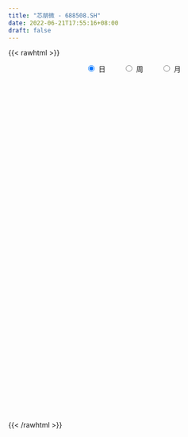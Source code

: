 ```yaml
---
title: "芯朋微 - 688508.SH"
date: 2022-06-21T17:55:16+08:00
draft: false
---
```

{{< rawhtml >}}
    <div style="text-align: center">
        <label style="padding: 1rem;"><input style="margin-right: .5rem" type="radio" name="period" value="D" checked onclick="period_change(this)">日</label>
        <label style="padding: 1rem;"><input style="margin-right: .5rem" type="radio" name="period" value="W" onclick="period_change(this)">周</label>
        <label style="padding: 1rem;"><input style="margin-right: .5rem" type="radio" name="period" value="M" onclick="period_change(this)">月</label>
    </div>
    <div id="chart" style="height: 700px;"></div> 
    <script type="text/javascript">
        const D_v = [186100.79,102949.4,81074.92,69982.98,54983.0,52795.15,92315.41,68470.6,65409.33,53904.75,75769.88,41041.67,43352.9,32706.17,27699.34,29099.75,27112.92,15325.55,18148.2,27033.2,24091.47,14218.19,20304.85,18060.07,15190.65,16728.83,38568.38,33397.52,35662.21,15670.04,19394.3,15813.29,25061.85,20352.26,12037.55,17908.07,14773.77,14629.97,17323.16,19966.34,13234.27,27982.86,17430.65,15413.61,11869.8,12220.32,8555.74,8682.38,8051.61,7735.52,7538.69,20609.27,21697.57,10883.04,12253.56,27852.3,26425.89,16608.39,9631.89,10749.18,12025.15,16203.21,16451.13,8181.98,7907.02,14323.2,19159.34,19234.11,30076.57,14091.75,17096.67,12799.38,49965.83,43961.77,24040.01,25343.09,30582.34,24698.64,22010.01,18121.02,13207.5,11463.56,15793.78,19560.87,18896.29,21686.62,31238.62,26170.4,13252.7,15895.51,23892.97,17423.59,11262.32,7964.15,13859.92,14037.78,24655.84,22249.71,25838.01,20954.78,11376.83,14978.43,16050.06,11214.3,14551.03,16295.15,13914.32,12041.62,9628.03,12556.37,11700.4,21699.93,27773.69,17103.44,33203.82,13234.11,15026.97,12968.63,20668.15,33219.21,23920.66,22014.42,18845.19,9975.55,12352.3,16968.52,15433.88,12688.79,18293.51,26719.23,17592.53,18848.27,16026.52,16735.55,20709.74,15479.28,9077.56,16691.61,11129.34,16315.53,18988.18,19364.44,11828.82,13873.93,19572.54,12293.37,11611.8,23464.23,22491.82,25187.72,13027.65,21029.81,16593.21,10881.28,12281.81,10897.98,15830.7,10249.11,7506.69,8340.5,5709.31,5112.06,6037.89,11305.83,5359.52,4425.89,4997.21,4632.59,4006.12,8988.72,17624.39,10365.12,12006.04,12200.83,8199.73,10198.56,7209.8,5118.88,6403.87,5396.71,7967.76,7386.13,3545.65,27606.39,19524.73,13845.96,10001.59,16741.85,10873.84,11230.71,12394.16,10105.86,8276.11,6344.87,7733.57,8270.22,5846.94,7067.6,6751.19,11770.97,7262.31,6058.62,8764.15,7539.14,7943.59,27120.74,13752.13,19734.36,33828.18,28086.97,13769.27,13108.65,17084.16,26079.96,17443.05,16762.34,17532.05,33070.57,35257.34,49008.56,34325.12,29425.39,28964.73,25354.46,19813.33,19985.72,27854.36,20105.26,39765.13,51704.91,32612.1,32997.41,29152.84,17170.61,29026.46,18962.32,24085.68,23975.31,30806.7,21770.53,35769.06,30164.77,25298.78,31326.66,85030.85,45128.43,86931.34,82983.5,42302.46,49781.16,41253.23,37812.3,35846.21,34210.51,41749.25,41358.46,60137.45,39478.71,20107.92,22517.41,27223.02,16942.2,31138.99,21265.73,24294.26,41991.06,38214.99,27259.54,15288.29,15279.27,14247.56,24579.85,15082.88,15708.48,19433.18,14769.86,16470.1,16942.11,13067.5,19947.83,28384.5,17586.18,14523.17,8765.94,11986.61,16098.48,16807.25,14349.88,6740.34,9421.14,7562.92,10195.01,11927.58,10199.92,7808.62,12405.03,8581.51,6303.34,13633.65,8334.07,7426.12,6148.29,5127.36,8113.37,9530.13,13201.69,17348.35,34127.99,36643.76,26385.09,19181.57,15673.22,11654.82,11792.03,12859.89,12202.21,13076.45,17811.05,11824.71,11452.27,10412.5,16324.66,8678.69,16941.52,16995.51,15916.94,15143.21,14503.05,13742.36,13521.9,19959.41,14384.5,11213.75,8235.96,12733.42,11557.28,9687.35,7655.62,10548.58,10961.23,13123.16,11653.57,6249.77,14768.63,8514.15,13029.26,12463.67,8216.77,8456.66,10493.11,8757.95,10895.04,7011.63,12617.54,13771.11,18855.34,9820.85,16059.45,14072.17,35611.49,39331.51,12932.02,22825.49,17742.81,10689.49,7646.04,8660.8,10226.76,10733.12,9511.6,8303.26,6799.05,8840.49,10762.4,12657.66,9107.0,13789.14,10583.61,11140.77,12940.2,12000.79,27979.86,26093.1,20512.79,30155.55,38498.7,20042.34,16856.94,21927.55,15943.44,11989.06,18501.26,21319.93,14054.07,18367.06,17900.58,29572.69,16958.19,14915.76,20547.45,18838.4,26593.22,31489.2,28267.51,28485.55,15471.45,9929.17,10611.51,10477.27,28849.06,28187.13,23700.04,13178.55,17604.9,14623.1,23301.57,14406.51,12881.9,10992.92,17743.55,20454.32,19993.25,11647.12,11170.27,12634.88,13281.03,17152.67,16801.56,18172.44,43385.92,40655.64,23174.89,13946.96,14345.21,18693.88,24640.61,17176.24,10936.8,20320.16,20801.47,14692.06,43215.24,17847.95,15264.08,16389.84,18180.23,17147.08,11508.99,17275.36,27366.6,19547.87,26197.86,25449.46,26582.98,17312.72,20576.65,16380.75,21005.39,18137.15,17817.51,21728.21,19234.49,21063.82,19388.15]
const D_histogram = [0.0,0.701994302,0.0601722389,-0.1683113974,-0.6748314953,-0.6944575379,0.9664217682,2.1018362882,2.6342669074,1.9615904182,2.130453562,1.7288075166,0.8322532648,-0.1392212426,-0.7566899049,-0.8584432929,-0.96215572,-1.0345774215,-1.0563433371,-1.3644515878,-2.1748349399,-2.5991031942,-3.1667357222,-3.5638905099,-3.8105727522,-4.056835133,-3.1619548771,-2.7849232045,-1.8824332201,-1.241809448,-0.9868853812,-0.511935758,-0.0440627788,-0.2470572476,-0.3826160885,-0.3128523831,-0.3553804444,-0.100852574,0.2016686701,0.5383745764,0.8131731817,1.3794406214,1.7164894576,1.5487776588,1.2275830544,1.1988377294,0.9322482029,0.5999086033,0.275597795,0.1239399059,-0.061806315,0.4212558472,1.0451513308,1.2767833751,1.1543259236,0.6605581226,0.2175384816,0.101556236,0.0177137491,-0.1922390577,-0.4544749058,-0.854037106,-0.7692250135,-0.5609223743,-0.3895203345,-0.0834183321,0.1572376578,0.6438424137,1.3074047967,1.6254720408,1.8138249104,1.7345597882,3.0117245014,3.7321067457,3.4535235718,2.7929424478,2.2396456249,1.7360111704,1.2916923457,0.6221870568,0.1860040629,-0.2053018122,-0.3075443376,-0.4822847694,-0.4216191832,-0.7746676353,-1.3042097136,-1.3718305833,-1.2389832069,-1.1211962038,-1.3853340041,-1.6242383401,-1.6690042357,-1.5750882146,-1.406431346,-1.259105403,-1.0668230971,-0.5751280736,-0.5928697684,-0.9263588564,-0.9665463495,-1.1523548175,-0.8912113049,-0.8855282932,-0.6974562645,-0.9106861633,-0.9697122017,-1.1156821199,-1.083866458,-0.898334236,-0.5156438437,-0.3148058467,-0.0558798194,-0.0216038446,-0.4872606515,-0.7793428665,-0.980005716,-1.0372256555,-1.2435963995,-0.8335485628,-0.4473011638,0.068811741,0.4393602139,0.6305988434,0.7522322436,0.6498400291,0.4957968445,0.4567238698,0.4990155955,0.7363695829,0.9727357883,1.1951514557,1.26297542,0.9332708487,1.0958046524,0.889589672,0.8177734136,0.6163928225,0.4552747256,0.5118720188,0.7410006452,0.8137649586,0.774557693,0.8141539036,0.5252397763,0.2058286511,0.1822441991,0.3340501363,0.6183387411,0.6853641138,0.7240947023,0.8154384787,0.50425754,0.0886859631,-0.1288638822,-0.3554656101,-0.8724421809,-1.2615331187,-1.4042441733,-1.4552376977,-1.3840422546,-1.1825937901,-1.0037348184,-1.0688465181,-1.016181623,-0.8263236736,-0.6159809815,-0.4502846638,-0.2761974255,0.0261170359,0.5409514669,0.8148761504,1.0709197526,1.0312204032,0.9730881262,0.7989328272,0.5868067203,0.5208461326,0.4689978302,0.4665726425,0.6020404764,0.5461528237,0.4900748677,0.8186063354,1.1553264333,1.4188202851,1.607245427,1.5302234602,1.2203657712,0.8303634382,0.2759392549,-0.2312147106,-0.6407844804,-0.8143735255,-0.7888933492,-0.7568789617,-0.6620099733,-0.589921524,-0.5709219888,-0.3966301886,-0.3329861565,-0.3208497321,-0.2292212966,-0.0754570883,-0.0086986512,0.4742117344,0.5929526279,0.9410938552,1.309877247,1.5148422913,1.4593421871,1.4380056029,1.4633646399,1.3116631033,1.03671556,0.926313717,0.5015255409,0.7470333439,0.7305643525,1.2727839172,1.6188451207,1.7065318465,1.3161871011,1.0323337233,0.4863297359,0.1653749663,0.0938221789,-0.2212008377,0.7283514557,0.4994425663,0.394086125,0.3771764876,-0.0437568163,-0.3390178365,-0.3809913369,-0.4353626725,-0.2288189113,-0.6744233803,-1.3756117516,-1.6112562569,-1.2385004364,-0.6306786188,-0.0788934371,0.7881003129,1.1544750311,1.395832479,2.9112484953,3.4288304135,3.2126514393,3.287880373,3.2873464094,2.5936845552,1.4322172724,1.1392059151,1.6904690532,2.2837742767,1.8485935267,1.7229442205,1.2527892433,0.7965413106,0.0456417501,-0.5635008861,-1.760228854,-2.361221196,-2.4504611911,-1.6853766814,-0.3687533187,0.4595728373,0.5729752184,0.142958185,-0.3431566385,-1.1827827889,-1.6701386958,-2.4874464169,-3.2747854198,-3.9492925596,-4.0913513365,-4.0979753489,-4.2742292464,-4.3278624021,-3.6429379989,-3.1544967741,-2.86059122,-2.5411507278,-2.6933771819,-2.5329741762,-1.8454901303,-1.1951556155,-0.9089889853,-0.7689169687,-0.4235087883,-0.4049688344,0.1176618036,0.1934018926,0.1046056285,-0.4045434302,-0.4079877521,-0.2969340461,0.268113179,0.3835741212,0.3634785881,0.290552714,0.2112870078,0.2261714336,0.421301496,0.2402224578,-0.2545042322,-0.4208887823,0.1374715608,1.0439232683,1.6266207029,2.0468085379,2.2771815157,2.3030306285,2.1998276089,2.2503442599,2.2713695882,2.6192665611,2.443924344,2.0686919146,1.6763012986,1.3109652274,0.8760035475,0.9172608369,0.9655700648,0.9650647076,0.614616439,0.2889918583,-0.1322979356,-0.4871397989,-0.9739892211,-1.2209994472,-1.3064187592,-1.3169239645,-1.5570817669,-1.8950486929,-1.8300280885,-1.863295518,-1.7658296438,-1.6181397853,-1.3887795708,-1.4948886611,-1.5087325914,-1.7720122779,-2.0576449851,-2.2202005038,-1.971029061,-1.7914530592,-1.707415613,-1.4521155991,-1.1250721746,-1.0273791517,-0.8605144383,-0.5396557855,-0.2035988646,-0.2446728534,-0.0254656468,-0.1925352982,-0.3047012427,-0.7536807773,-1.0968677814,-1.3877172018,-1.2967772449,-0.8853877449,-0.6002955586,-0.383690178,-0.3194086838,-0.324524647,-0.1257935651,-0.175101421,-0.0973700194,-0.2004127634,-0.2558258645,-0.1866384437,-0.2065667579,-0.0147159476,-0.0090271736,-0.0928572022,-0.1279960008,0.2907142641,0.6043246819,1.249058012,1.3850298066,1.6155843856,2.0313285394,2.6381922125,2.9000799563,2.8992397717,2.8248039272,2.7719029293,2.4053994308,1.8062885098,1.5194424811,1.0008263362,0.6081829847,0.3755969146,0.268069842,0.1603519479,-0.25044359,-0.3683333983,-0.0033311846,0.1595595449,0.1351757343,0.4436583701,0.6972567069,0.6935258113,0.4352233963,0.1109575952,-0.1906820528,-0.904149425,-1.3525426665,-1.7058453709,-1.9165117099,-2.1672308399,-2.3739174837,-2.3989137708,-2.4883233309,-2.3990637329,-2.3821001771,-2.1231980988,-1.7788224159,-1.098119843,-0.6584386824,-0.4462563624,-0.3459284429,-0.3769773298,-0.7559180003,-0.8412032567,-0.5713933495,-0.7287585181,-0.6334171078,-0.2741101728,-0.156853221,-0.1702943934,0.0640990944,0.4886222285,0.8296194329,1.0155347323,1.2198224296,1.3544895456,1.4602620903,1.9053644638,2.1289579684,2.2124567779,1.8502827201,1.4513671969,1.0502175697,0.7109752821,0.4783908082,0.6109389857,0.777656809,1.1403506684,1.4932236743,1.4459826345,1.3085973182,0.9172669056,0.6672662503,0.4140483463,0.1379591489,0.0282573857,0.1019206995,0.0719924902,0.135531375,0.0300139067]
const D_fast = [0.0,0.8774928775,0.2507138741,-0.0198476115,-0.6950755833,-0.8883160103,1.0141687378,2.6750423298,3.8660396759,3.6837607912,4.3852373255,4.4157931592,3.7273022237,2.7210224056,1.9143812671,1.5980170559,1.2537656988,0.9226996419,0.636847892,-0.0123732556,-1.3664653426,-2.4405093955,-3.7998258541,-5.0879532692,-6.2872786996,-7.5477498636,-7.443358327,-7.7625574556,-7.3306757762,-7.0005043661,-6.9923016446,-6.6453359609,-6.1884786764,-6.4532374571,-6.6844503201,-6.6928997104,-6.8242728828,-6.594958156,-6.2420197443,-5.7707201939,-5.2926282932,-4.3815006982,-3.6153294975,-3.3958468816,-3.4101457224,-3.1391816151,-3.1727090909,-3.3550715396,-3.6104828992,-3.7311558118,-3.9323536115,-3.3439774875,-2.4587941711,-1.9079662831,-1.7418422537,-2.070470524,-2.4591055447,-2.5496987313,-2.6291127808,-2.8871253521,-3.2629799267,-3.8760514033,-3.9835455642,-3.9154735186,-3.8414515624,-3.556204143,-3.2762387387,-2.6286733794,-1.6382597972,-0.9138245428,-0.2720154456,0.0823593792,2.1124552177,3.7658641485,4.3506618675,4.3883163555,4.3949309388,4.3252992769,4.2039035386,3.6899450139,3.3002630357,2.8576317076,2.6785030978,2.3831914736,2.338452264,1.7917369031,0.9361423964,0.5255638809,0.3486654556,0.1861534078,-0.4243178936,-1.0692818147,-1.5312987692,-1.8311548017,-2.0141057697,-2.1815561773,-2.2559796457,-1.9080666407,-2.0740257776,-2.6391045797,-2.9209286602,-3.3948258325,-3.3564851461,-3.5721842078,-3.5584762452,-3.9993776848,-4.3008317736,-4.7257222218,-4.9648731744,-5.0039245113,-4.75014508,-4.6280085447,-4.3830524722,-4.3541774586,-4.9416494284,-5.42856736,-5.8742316384,-6.1907579918,-6.7080278357,-6.5063671398,-6.2319450317,-5.6986291916,-5.2182406652,-4.8693523249,-4.5596608638,-4.499593071,-4.5296870445,-4.4545790517,-4.2875334271,-3.866087044,-3.3865368915,-2.8653333602,-2.4817655409,-2.5781524,-2.1416674332,-2.1254849956,-1.9928579006,-2.040140286,-2.0874397016,-1.9028744037,-1.4884956159,-1.2122900629,-1.0578579053,-0.8147232187,-0.972327402,-1.2402813644,-1.2183047667,-0.9829862953,-0.5441130053,-0.3057466042,-0.08599234,0.209211056,0.0240945024,-0.3693055838,-0.6190713997,-0.9345395301,-1.6696266461,-2.3741008636,-2.8678729615,-3.2826759104,-3.5574910309,-3.6516910139,-3.7237657468,-4.0560890761,-4.2574695867,-4.2741925556,-4.217845109,-4.1647199572,-4.0596820753,-3.750838355,-3.1007660572,-2.6231223361,-2.0993487958,-1.8812430443,-1.6961032898,-1.670525382,-1.7359498088,-1.6716988633,-1.6062977082,-1.4920797353,-1.2061017823,-1.125451229,-1.0590104682,-0.5258274166,0.0997242896,0.7179232128,1.3081597114,1.6136936096,1.6089273634,1.42651589,0.9410765203,0.3761188772,-0.1936470127,-0.5708294392,-0.7425726002,-0.8997779531,-0.9704114581,-1.0458033898,-1.1695343518,-1.0944000986,-1.1140026057,-1.1820786143,-1.147755503,-1.0128555667,-0.9482717925,-0.3468084732,-0.0798294228,0.5035852683,1.1998379719,1.783513589,2.0928490316,2.4310138481,2.822214045,2.9984282843,2.982659631,3.1038362173,2.8044294263,3.2366955653,3.402867662,4.263283206,5.0140556898,5.5283753771,5.4670774071,5.4413074601,5.0168859067,4.7372748787,4.6891776359,4.31885441,5.4504945673,5.3464463194,5.3396114093,5.4169958939,4.9851233859,4.6051079066,4.467886572,4.3046745682,4.4540136016,3.8398032875,2.7947119784,2.1562534088,2.2193841202,2.6695362831,3.2015981055,4.2656169338,4.9206104097,5.5109259773,7.7541541175,9.1289436391,9.7159275247,10.6131265517,11.4344291905,11.3891884751,10.5857755103,10.5775656318,11.5514460332,12.7156948259,12.7426624576,13.0477492065,12.8907915401,12.633678935,11.8941898121,11.1441719544,9.5073867729,8.3160891319,7.6142338391,7.9579741784,9.1824092114,10.1256285768,10.3822747625,9.9879972753,9.4160932922,8.2807714446,7.3758808637,5.9367115384,4.3306761805,2.6688459009,1.5039492898,0.4728314402,-0.7719797689,-1.9075785252,-2.1333886216,-2.4335715904,-2.8548138413,-3.1706610311,-3.9962317806,-4.469072319,-4.2429608056,-3.8914151947,-3.8324958108,-3.8846530363,-3.6451220531,-3.7278243078,-3.1757782189,-3.0516876568,-3.1143325137,-3.72461743,-3.8300586899,-3.7932384954,-3.1611629756,-2.949808503,-2.8790343892,-2.8793220847,-2.9057660389,-2.8343387548,-2.5338833184,-2.6549067421,-3.2132594901,-3.4848662359,-2.8921380026,-1.7247054779,-0.7353528677,0.1965371018,0.9962054585,1.5978122284,2.0445661111,2.6576688271,3.2465365524,4.2492501656,4.6848890345,4.8268295838,4.8535142924,4.815919528,4.5999587351,4.8705312336,5.1602329777,5.4009937974,5.2041996385,4.9508230224,4.4964587446,4.0198319316,3.2894852042,2.7372251163,2.3252011145,1.985464918,1.3560366739,0.5443075746,0.151821157,-0.3472701521,-0.6912616888,-0.9481067767,-1.0659414549,-1.5457727104,-1.9367997885,-2.6430825445,-3.4431264981,-4.1607321426,-4.4043179651,-4.6726052281,-5.0154216851,-5.123150571,-5.0773751902,-5.2365269552,-5.2847908513,-5.0988461449,-4.8136889402,-4.9159311423,-4.7030903475,-4.9182938234,-5.1066350785,-5.7440348075,-6.3614387569,-6.9992174778,-7.2324718321,-7.0424292683,-6.9074109716,-6.7867281355,-6.8022988123,-6.8885459372,-6.7212632466,-6.8143464578,-6.760957561,-6.9141034958,-7.0334730631,-7.0109452533,-7.0825152569,-6.8943434335,-6.8909114529,-6.997955782,-7.0650935809,-6.57370475,-6.1090131617,-5.1520153285,-4.6697860823,-4.035335407,-3.1117591182,-1.8453473921,-0.8584396592,-0.1344699008,0.4972952364,1.1373699708,1.3722163301,1.2246775365,1.317692128,1.0492825672,0.8086849619,0.6699981205,0.6294885083,0.5618586013,0.0884521658,-0.121520992,0.2426484255,0.4454290412,0.4548391642,0.8742363925,1.302148906,1.4717994632,1.3223028974,1.0257764951,0.6764663338,-0.2630383946,-1.0495673028,-1.8293313498,-2.5191256163,-3.3116524563,-4.111818471,-4.7365432008,-5.4480335936,-5.9585399288,-6.5371014174,-6.8089988637,-6.9093287848,-6.5031561727,-6.2280846826,-6.1274664533,-6.1136206445,-6.2389138639,-6.8068340345,-7.102420105,-6.9754585352,-7.3150133334,-7.3780261999,-7.0872468082,-7.0092031616,-7.0652179324,-6.8147996709,-6.2681209798,-5.7197189172,-5.2799199346,-4.7706766299,-4.2973871276,-3.8265490602,-2.9051055708,-2.1492725741,-1.5126595701,-1.4122629479,-1.4483366719,-1.5869319067,-1.7484303737,-1.8614171457,-1.5761342217,-1.2150021961,-0.5672206696,0.1589582548,0.4732128736,0.6629768869,0.5009632007,0.417779108,0.2680732906,0.0264738804,-0.0761635364,0.0229799522,0.0110498656,0.108471594,0.0104576025]
const D_slow = [0.0,0.1754985755,0.1905416352,0.1484637859,-0.020244088,-0.1938584724,0.0477469696,0.5732060417,1.2317727685,1.722170373,2.2547837635,2.6869856427,2.8950489589,2.8602436482,2.671071172,2.4564603488,2.2159214188,1.9572770634,1.6931912291,1.3520783322,0.8083695972,0.1585937987,-0.6330901319,-1.5240627594,-2.4767059474,-3.4909147307,-4.2814034499,-4.9776342511,-5.4482425561,-5.7586949181,-6.0054162634,-6.1334002029,-6.1444158976,-6.2061802095,-6.3018342316,-6.3800473274,-6.4688924385,-6.494105582,-6.4436884144,-6.3090947703,-6.1058014749,-5.7609413196,-5.3318189551,-4.9446245404,-4.6377287768,-4.3380193445,-4.1049572938,-3.9549801429,-3.8860806942,-3.8550957177,-3.8705472965,-3.7652333347,-3.503945502,-3.1847496582,-2.8961681773,-2.7310286467,-2.6766440263,-2.6512549673,-2.64682653,-2.6948862944,-2.8085050209,-3.0220142974,-3.2143205507,-3.3545511443,-3.4519312279,-3.4727858109,-3.4334763965,-3.2725157931,-2.9456645939,-2.5392965837,-2.0858403561,-1.652200409,-0.8992692837,0.0337574028,0.8971382957,1.5953739077,2.1552853139,2.5892881065,2.9122111929,3.0677579571,3.1142589728,3.0629335198,2.9860474354,2.865476243,2.7600714472,2.5664045384,2.24035211,1.8973944642,1.5876486625,1.3073496115,0.9610161105,0.5549565255,0.1377054665,-0.2560665871,-0.6076744236,-0.9224507744,-1.1891565486,-1.3329385671,-1.4811560092,-1.7127457233,-1.9543823106,-2.242471015,-2.4652738412,-2.6866559145,-2.8610199807,-3.0886915215,-3.3311195719,-3.6100401019,-3.8810067164,-4.1055902754,-4.2345012363,-4.313202698,-4.3271726528,-4.332573614,-4.4543887769,-4.6492244935,-4.8942259225,-5.1535323363,-5.4644314362,-5.6728185769,-5.7846438679,-5.7674409326,-5.6576008791,-5.4999511683,-5.3118931074,-5.1494331001,-5.025483889,-4.9113029215,-4.7865490226,-4.6024566269,-4.3592726798,-4.0604848159,-3.7447409609,-3.5114232487,-3.2374720856,-3.0150746676,-2.8106313142,-2.6565331086,-2.5427144272,-2.4147464225,-2.2294962612,-2.0260550215,-1.8324155983,-1.6288771224,-1.4975671783,-1.4461100155,-1.4005489657,-1.3170364317,-1.1624517464,-0.9911107179,-0.8100870424,-0.6062274227,-0.4801630377,-0.4579915469,-0.4902075175,-0.57907392,-0.7971844652,-1.1125677449,-1.4636287882,-1.8274382126,-2.1734487763,-2.4690972238,-2.7200309284,-2.9872425579,-3.2412879637,-3.4478688821,-3.6018641275,-3.7144352934,-3.7834846498,-3.7769553908,-3.6417175241,-3.4379984865,-3.1702685484,-2.9124634476,-2.669191416,-2.4694582092,-2.3227565291,-2.192544996,-2.0752955384,-1.9586523778,-1.8081422587,-1.6716040528,-1.5490853358,-1.344433752,-1.0556021437,-0.7008970724,-0.2990857156,0.0834701494,0.3885615922,0.5961524518,0.6651372655,0.6073335878,0.4471374677,0.2435440863,0.046320749,-0.1428989914,-0.3084014847,-0.4558818657,-0.5986123629,-0.6977699101,-0.7810164492,-0.8612288822,-0.9185342064,-0.9373984785,-0.9395731413,-0.8210202077,-0.6727820507,-0.4375085869,-0.1100392751,0.2686712977,0.6335068445,0.9930082452,1.3588494052,1.686765181,1.945944071,2.1775225002,2.3029038855,2.4896622214,2.6723033095,2.9904992888,3.395210569,3.8218435306,4.1508903059,4.4089737368,4.5305561707,4.5718999123,4.595355457,4.5400552476,4.7221431116,4.8470037531,4.9455252844,5.0398194063,5.0288802022,4.9441257431,4.8488779089,4.7400372407,4.6828325129,4.5142266678,4.1703237299,3.7675096657,3.4578845566,3.3002149019,3.2804915426,3.4775166209,3.7661353786,4.1150934984,4.8429056222,5.7001132256,6.5032760854,7.3252461787,8.147082781,8.7955039198,9.1535582379,9.4383597167,9.86097698,10.4319205492,10.8940689309,11.324804986,11.6380022968,11.8371376245,11.848548062,11.7076728405,11.267615627,10.677310328,10.0646950302,9.6433508598,9.5511625301,9.6660557395,9.8092995441,9.8450390903,9.7592499307,9.4635542335,9.0460195595,8.4241579553,7.6054616003,6.6181384604,5.5953006263,4.5708067891,3.5022494775,2.420283877,1.5095493772,0.7209251837,0.0057773787,-0.6295103032,-1.3028545987,-1.9360981428,-2.3974706753,-2.6962595792,-2.9235068255,-3.1157360677,-3.2216132648,-3.3228554734,-3.2934400225,-3.2450895493,-3.2189381422,-3.3200739998,-3.4220709378,-3.4963044493,-3.4292761546,-3.3333826243,-3.2425129772,-3.1698747987,-3.1170530468,-3.0605101884,-2.9551848144,-2.8951291999,-2.958755258,-3.0639774536,-3.0296095634,-2.7686287463,-2.3619735706,-1.8502714361,-1.2809760572,-0.7052184001,-0.1552614978,0.4073245672,0.9751669642,1.6299836045,2.2409646905,2.7581376691,3.1772129938,3.5049543006,3.7239551875,3.9532703967,4.1946629129,4.4359290898,4.5895831996,4.6618311641,4.6287566802,4.5069717305,4.2634744252,3.9582245634,3.6316198736,3.3023888825,2.9131184408,2.4393562676,1.9818492454,1.5160253659,1.074567955,0.6700330087,0.322838116,-0.0508840493,-0.4280671972,-0.8710702666,-1.3854815129,-1.9405316389,-2.4332889041,-2.8811521689,-3.3080060721,-3.6710349719,-3.9523030156,-4.2091478035,-4.4242764131,-4.5591903594,-4.6100900756,-4.6712582889,-4.6776247006,-4.7257585252,-4.8019338359,-4.9903540302,-5.2645709755,-5.611500276,-5.9356945872,-6.1570415234,-6.3071154131,-6.4030379576,-6.4828901285,-6.5640212902,-6.5954696815,-6.6392450368,-6.6635875416,-6.7136907325,-6.7776471986,-6.8243068095,-6.875948499,-6.8796274859,-6.8818842793,-6.9050985798,-6.93709758,-6.864419014,-6.7133378436,-6.4010733406,-6.0548158889,-5.6509197925,-5.1430876577,-4.4835396045,-3.7585196155,-3.0337096725,-2.3275086907,-1.6345329584,-1.0331831007,-0.5816109733,-0.201750353,0.048456231,0.2005019772,0.2944012059,0.3614186663,0.4015066533,0.3388957558,0.2468124063,0.2459796101,0.2858694963,0.3196634299,0.4305780224,0.6048921991,0.778273652,0.887079501,0.9148188999,0.8671483866,0.6411110304,0.3029753638,-0.123485979,-0.6026139064,-1.1444216164,-1.7379009873,-2.33762943,-2.9597102627,-3.559476196,-4.1550012402,-4.6858007649,-5.1305063689,-5.4050363297,-5.5696460003,-5.6812100909,-5.7676922016,-5.861936534,-6.0509160341,-6.2612168483,-6.4040651857,-6.5862548152,-6.7446090922,-6.8131366354,-6.8523499406,-6.894923539,-6.8788987654,-6.7567432082,-6.54933835,-6.2954546669,-5.9904990595,-5.6518766731,-5.2868111506,-4.8104700346,-4.2782305425,-3.725116348,-3.262545668,-2.8997038688,-2.6371494764,-2.4594056558,-2.3398079538,-2.1870732074,-1.9926590051,-1.707571338,-1.3342654195,-0.9727697608,-0.6456204313,-0.4163037049,-0.2494871423,-0.1459750557,-0.1114852685,-0.1044209221,-0.0789407472,-0.0609426247,-0.0270597809,-0.0195563043]
const D_data = [['2020-07-22', 102.0, 132.35, 101.0, 163.7],['2020-07-23', 129.0, 143.35, 129.0, 151.0],['2020-07-24', 137.0, 127.0, 121.01, 147.58],['2020-07-27', 127.0, 129.8, 115.69, 129.91],['2020-07-28', 128.0, 123.99, 120.1, 133.5],['2020-07-29', 120.88, 128.1, 117.8, 129.75],['2020-07-30', 128.0, 153.72, 121.88, 153.72],['2020-07-31', 150.5, 156.0, 146.0, 156.5],['2020-08-03', 156.88, 155.0, 148.58, 163.5],['2020-08-04', 154.33, 141.57, 139.57, 156.0],['2020-08-05', 149.6, 152.68, 142.0, 165.0],['2020-08-06', 147.0, 146.8, 144.0, 151.99],['2020-08-07', 145.0, 138.5, 137.77, 151.0],['2020-08-10', 135.5, 133.18, 127.05, 137.6],['2020-08-11', 133.55, 133.34, 130.9, 138.6],['2020-08-12', 133.9, 137.57, 133.0, 139.68],['2020-08-13', 135.7, 136.59, 134.5, 142.9],['2020-08-14', 138.75, 136.0, 130.01, 138.75],['2020-08-17', 136.0, 135.8, 131.5, 138.49],['2020-08-18', 133.1, 130.56, 129.01, 136.98],['2020-08-19', 129.7, 119.96, 119.96, 129.76],['2020-08-20', 117.87, 119.6, 116.66, 122.8],['2020-08-21', 120.8, 112.76, 111.12, 121.0],['2020-08-24', 111.0, 109.42, 106.08, 112.96],['2020-08-25', 109.86, 106.31, 105.0, 111.9],['2020-08-26', 106.94, 101.39, 101.0, 108.81],['2020-08-27', 100.5, 114.0, 99.8, 121.67],['2020-08-28', 111.5, 107.91, 102.62, 112.0],['2020-08-31', 109.0, 115.35, 108.0, 118.4],['2020-09-01', 113.66, 114.2, 112.7, 117.8],['2020-09-02', 115.41, 110.06, 107.28, 116.98],['2020-09-03', 107.12, 113.33, 107.09, 114.3],['2020-09-04', 111.11, 114.7, 110.11, 118.8],['2020-09-07', 113.0, 106.01, 105.01, 116.0],['2020-09-08', 105.45, 104.79, 102.0, 107.7],['2020-09-09', 103.0, 106.0, 100.09, 113.3],['2020-09-10', 107.0, 103.48, 102.3, 111.11],['2020-09-11', 103.0, 106.67, 100.01, 109.51],['2020-09-14', 109.0, 107.9, 106.45, 111.5],['2020-09-15', 107.35, 109.45, 104.11, 113.83],['2020-09-16', 108.01, 109.99, 107.59, 110.78],['2020-09-17', 110.01, 115.96, 108.6, 118.0],['2020-09-18', 116.1, 115.99, 113.8, 117.3],['2020-09-21', 114.51, 110.7, 110.5, 116.0],['2020-09-22', 110.0, 107.88, 107.85, 111.99],['2020-09-23', 108.53, 110.93, 108.53, 112.48],['2020-09-24', 109.0, 107.4, 106.2, 110.25],['2020-09-25', 108.78, 104.99, 104.38, 108.95],['2020-09-28', 104.18, 103.1, 102.21, 106.0],['2020-09-29', 104.8, 103.58, 103.5, 106.5],['2020-09-30', 104.75, 101.71, 101.52, 104.9],['2020-10-09', 104.0, 110.5, 103.5, 112.57],['2020-10-12', 111.56, 115.34, 111.56, 116.6],['2020-10-13', 113.99, 113.2, 113.1, 115.5],['2020-10-14', 113.37, 109.6, 108.8, 114.62],['2020-10-15', 108.99, 103.6, 102.28, 110.62],['2020-10-16', 104.78, 101.66, 99.8, 105.47],['2020-10-19', 102.0, 103.99, 101.13, 104.4],['2020-10-20', 102.88, 103.52, 101.11, 103.52],['2020-10-21', 104.39, 100.69, 100.0, 104.4],['2020-10-22', 100.69, 98.1, 97.26, 101.0],['2020-10-23', 98.9, 93.64, 92.3, 99.02],['2020-10-26', 94.7, 97.76, 94.68, 101.89],['2020-10-27', 97.7, 99.1, 96.25, 99.8],['2020-10-28', 100.3, 98.8, 97.6, 100.3],['2020-10-29', 97.15, 101.1, 97.05, 101.8],['2020-10-30', 101.21, 101.3, 100.01, 106.68],['2020-11-02', 103.0, 106.2, 101.42, 106.68],['2020-11-03', 106.35, 111.88, 106.35, 113.4],['2020-11-04', 110.48, 111.0, 109.0, 112.0],['2020-11-05', 114.0, 111.8, 109.3, 115.0],['2020-11-06', 111.59, 109.9, 108.02, 112.0],['2020-11-09', 116.0, 131.88, 115.0, 131.88],['2020-11-10', 134.4, 132.97, 127.0, 134.4],['2020-11-11', 128.72, 124.6, 123.8, 131.79],['2020-11-12', 126.8, 119.95, 118.19, 128.0],['2020-11-13', 120.3, 120.29, 116.0, 123.65],['2020-11-16', 119.52, 119.98, 116.3, 124.3],['2020-11-17', 120.0, 119.76, 113.59, 120.0],['2020-11-18', 117.36, 115.11, 114.3, 119.5],['2020-11-19', 114.24, 115.8, 113.1, 118.4],['2020-11-20', 115.0, 114.55, 114.23, 116.91],['2020-11-23', 115.0, 117.06, 113.51, 119.7],['2020-11-24', 117.3, 115.5, 115.19, 121.88],['2020-11-25', 117.0, 118.18, 116.07, 120.99],['2020-11-26', 118.0, 112.1, 111.51, 119.69],['2020-11-27', 111.16, 107.0, 102.99, 113.99],['2020-11-30', 111.0, 110.39, 107.0, 113.65],['2020-12-01', 111.59, 112.28, 110.16, 113.41],['2020-12-02', 112.26, 112.03, 111.5, 115.6],['2020-12-03', 111.53, 106.0, 105.88, 113.68],['2020-12-04', 105.55, 103.85, 103.3, 107.0],['2020-12-07', 105.36, 104.24, 103.88, 108.0],['2020-12-08', 103.5, 104.8, 103.5, 105.85],['2020-12-09', 105.17, 105.19, 101.75, 105.99],['2020-12-10', 104.1, 104.6, 101.98, 106.98],['2020-12-11', 104.6, 105.0, 102.28, 108.88],['2020-12-14', 106.2, 109.77, 104.68, 109.99],['2020-12-15', 109.1, 104.0, 103.0, 109.96],['2020-12-16', 102.51, 98.25, 98.1, 102.57],['2020-12-17', 97.73, 99.89, 96.38, 100.5],['2020-12-18', 101.43, 96.3, 95.69, 102.25],['2020-12-21', 95.18, 100.95, 95.18, 101.0],['2020-12-22', 100.3, 97.39, 97.35, 100.95],['2020-12-23', 96.98, 99.17, 95.44, 100.73],['2020-12-24', 99.29, 93.0, 92.6, 100.8],['2020-12-25', 93.01, 92.98, 90.52, 95.43],['2020-12-28', 92.98, 90.0, 89.09, 93.5],['2020-12-29', 92.0, 90.5, 90.11, 92.89],['2020-12-30', 89.41, 91.65, 89.0, 92.74],['2020-12-31', 91.89, 94.5, 91.66, 96.3],['2021-01-04', 94.3, 92.86, 91.8, 94.4],['2021-01-05', 93.79, 94.07, 90.01, 95.88],['2021-01-06', 93.5, 91.4, 90.55, 95.0],['2021-01-07', 90.55, 83.13, 81.38, 91.25],['2021-01-08', 83.09, 82.09, 80.1, 85.0],['2021-01-11', 82.3, 80.51, 80.1, 85.27],['2021-01-12', 80.99, 80.08, 78.22, 81.7],['2021-01-13', 79.9, 75.82, 75.15, 80.03],['2021-01-14', 76.51, 82.47, 75.58, 85.2],['2021-01-15', 82.47, 83.0, 81.01, 86.6],['2021-01-18', 83.15, 86.1, 81.5, 86.8],['2021-01-19', 86.5, 86.07, 85.21, 89.3],['2021-01-20', 85.64, 84.98, 84.5, 87.49],['2021-01-21', 84.5, 84.74, 83.51, 86.31],['2021-01-22', 84.74, 81.8, 81.48, 84.74],['2021-01-25', 80.09, 80.19, 78.32, 83.78],['2021-01-26', 80.68, 80.78, 80.2, 84.2],['2021-01-27', 83.31, 81.5, 81.08, 85.45],['2021-01-28', 79.8, 84.53, 79.74, 86.39],['2021-01-29', 85.5, 85.85, 82.01, 85.85],['2021-02-01', 85.2, 87.19, 83.11, 87.67],['2021-02-02', 87.19, 86.47, 85.2, 89.3],['2021-02-03', 85.95, 81.14, 81.02, 85.95],['2021-02-04', 81.95, 87.19, 78.35, 88.0],['2021-02-05', 86.01, 82.8, 82.19, 86.4],['2021-02-08', 82.39, 84.0, 82.02, 84.97],['2021-02-09', 84.34, 81.82, 80.8, 84.6],['2021-02-10', 82.01, 81.4, 81.0, 83.34],['2021-02-18', 82.58, 83.88, 82.15, 86.36],['2021-02-19', 82.6, 86.99, 82.6, 87.26],['2021-02-22', 87.13, 86.17, 86.01, 88.79],['2021-02-23', 85.2, 85.22, 84.89, 87.39],['2021-02-24', 85.21, 86.6, 85.2, 88.4],['2021-02-25', 86.62, 82.12, 81.8, 87.99],['2021-02-26', 79.72, 80.17, 79.1, 82.58],['2021-03-01', 81.6, 82.9, 80.02, 83.28],['2021-03-02', 84.28, 85.46, 82.6, 87.7],['2021-03-03', 85.4, 88.51, 84.53, 89.36],['2021-03-04', 88.3, 87.11, 86.31, 93.2],['2021-03-05', 86.0, 87.48, 85.4, 89.88],['2021-03-08', 87.84, 89.01, 87.83, 91.7],['2021-03-09', 88.99, 83.82, 82.0, 89.0],['2021-03-10', 85.0, 80.71, 80.71, 85.5],['2021-03-11', 80.6, 81.39, 80.6, 83.98],['2021-03-12', 82.0, 79.8, 79.0, 82.29],['2021-03-15', 78.0, 73.55, 73.3, 78.54],['2021-03-16', 73.6, 71.7, 70.8, 74.59],['2021-03-17', 71.7, 72.09, 71.0, 73.25],['2021-03-18', 72.1, 71.33, 70.88, 72.97],['2021-03-19', 69.79, 71.49, 69.11, 71.97],['2021-03-22', 71.89, 72.5, 71.44, 72.64],['2021-03-23', 72.59, 72.0, 71.6, 73.95],['2021-03-24', 71.8, 68.01, 67.9, 72.5],['2021-03-25', 66.71, 68.17, 66.71, 69.6],['2021-03-26', 68.9, 69.33, 68.05, 69.79],['2021-03-29', 69.42, 69.59, 69.42, 71.0],['2021-03-30', 69.59, 69.1, 68.87, 70.2],['2021-03-31', 69.2, 69.3, 68.64, 69.7],['2021-04-01', 70.4, 71.56, 70.0, 72.39],['2021-04-02', 71.99, 76.14, 71.99, 76.14],['2021-04-06', 77.6, 75.3, 74.56, 78.0],['2021-04-07', 74.8, 76.8, 73.73, 77.5],['2021-04-08', 75.29, 74.09, 73.95, 76.18],['2021-04-09', 74.11, 74.0, 73.41, 75.3],['2021-04-12', 75.0, 72.26, 72.2, 76.0],['2021-04-13', 72.25, 70.95, 70.59, 73.0],['2021-04-14', 71.55, 72.15, 70.7, 73.37],['2021-04-15', 72.0, 72.1, 70.3, 72.54],['2021-04-16', 71.68, 72.66, 71.02, 72.87],['2021-04-19', 72.04, 74.91, 72.0, 74.93],['2021-04-20', 74.39, 72.94, 72.86, 75.48],['2021-04-21', 71.5, 72.82, 71.3, 73.24],['2021-04-22', 72.82, 78.7, 72.82, 79.27],['2021-04-23', 78.66, 81.23, 78.03, 86.0],['2021-04-26', 81.8, 82.85, 81.32, 84.84],['2021-04-27', 82.31, 84.28, 80.8, 84.5],['2021-04-28', 84.02, 82.5, 78.6, 85.5],['2021-04-29', 82.15, 79.67, 79.67, 85.0],['2021-04-30', 80.45, 77.66, 76.62, 80.88],['2021-05-06', 77.0, 73.57, 73.07, 78.28],['2021-05-07', 73.5, 71.39, 71.27, 74.5],['2021-05-10', 71.35, 69.85, 69.28, 71.38],['2021-05-11', 69.82, 70.69, 69.1, 70.97],['2021-05-12', 70.77, 72.16, 69.61, 72.35],['2021-05-13', 71.0, 71.77, 70.63, 74.1],['2021-05-14', 72.79, 72.3, 70.83, 72.99],['2021-05-17', 72.49, 71.91, 71.8, 73.77],['2021-05-18', 71.09, 70.95, 70.55, 72.88],['2021-05-19', 71.0, 72.94, 70.72, 73.93],['2021-05-20', 72.03, 71.8, 70.66, 73.89],['2021-05-21', 71.91, 70.98, 70.8, 72.85],['2021-05-24', 70.65, 71.91, 68.9, 72.31],['2021-05-25', 72.0, 73.1, 71.51, 73.58],['2021-05-26', 73.0, 72.44, 72.05, 73.8],['2021-05-27', 72.3, 79.21, 72.12, 79.34],['2021-05-28', 78.9, 76.6, 76.36, 79.08],['2021-05-31', 78.0, 81.28, 77.75, 82.18],['2021-06-01', 80.98, 84.35, 79.9, 89.22],['2021-06-02', 84.31, 85.0, 83.85, 88.5],['2021-06-03', 83.0, 83.4, 82.6, 85.88],['2021-06-04', 81.82, 84.9, 81.82, 86.4],['2021-06-07', 85.71, 86.83, 85.71, 89.88],['2021-06-08', 87.0, 85.6, 83.8, 91.0],['2021-06-09', 85.02, 84.1, 83.0, 88.5],['2021-06-10', 83.47, 86.2, 82.81, 87.1],['2021-06-11', 86.0, 81.7, 81.3, 86.6],['2021-06-15', 81.7, 90.46, 81.08, 92.98],['2021-06-16', 90.64, 88.76, 86.82, 94.46],['2021-06-17', 88.5, 98.4, 87.0, 99.52],['2021-06-18', 96.66, 99.97, 94.88, 102.0],['2021-06-21', 100.99, 99.76, 97.08, 105.89],['2021-06-22', 100.48, 94.73, 93.51, 100.5],['2021-06-23', 93.99, 95.79, 93.5, 98.18],['2021-06-24', 96.59, 91.5, 91.5, 97.95],['2021-06-25', 91.39, 92.88, 90.29, 94.8],['2021-06-28', 94.56, 95.7, 94.56, 99.99],['2021-06-29', 95.25, 92.2, 91.75, 96.66],['2021-06-30', 97.42, 110.64, 97.42, 110.64],['2021-07-01', 111.0, 99.0, 98.7, 111.0],['2021-07-02', 98.95, 100.7, 97.0, 103.5],['2021-07-05', 102.16, 102.5, 96.2, 103.5],['2021-07-06', 100.1, 97.1, 93.89, 102.45],['2021-07-07', 93.44, 97.29, 93.0, 97.87],['2021-07-08', 96.1, 99.96, 96.1, 103.46],['2021-07-09', 99.2, 99.9, 96.11, 101.1],['2021-07-12', 100.0, 103.99, 98.02, 104.29],['2021-07-13', 101.3, 95.46, 95.08, 101.85],['2021-07-14', 95.46, 88.94, 88.6, 96.98],['2021-07-15', 88.66, 91.6, 87.96, 92.51],['2021-07-16', 91.67, 98.97, 91.66, 102.5],['2021-07-19', 96.0, 104.31, 95.65, 105.86],['2021-07-20', 104.31, 106.94, 100.36, 108.32],['2021-07-21', 108.09, 115.51, 104.0, 119.0],['2021-07-22', 108.0, 113.88, 103.9, 115.87],['2021-07-23', 114.0, 115.55, 111.02, 121.72],['2021-07-26', 120.0, 138.66, 120.0, 138.66],['2021-07-27', 139.0, 134.97, 131.73, 148.35],['2021-07-28', 133.5, 130.13, 127.65, 136.99],['2021-07-29', 134.5, 137.0, 131.88, 143.0],['2021-07-30', 136.08, 140.0, 134.0, 147.0],['2021-08-02', 135.0, 133.0, 129.0, 139.48],['2021-08-03', 132.84, 125.0, 122.0, 136.0],['2021-08-04', 127.08, 134.3, 126.48, 136.99],['2021-08-05', 132.02, 148.1, 132.02, 155.79],['2021-08-06', 149.2, 154.78, 144.36, 158.28],['2021-08-09', 138.5, 145.5, 133.0, 147.18],['2021-08-10', 145.7, 150.88, 144.44, 159.47],['2021-08-11', 146.88, 147.78, 141.28, 152.0],['2021-08-12', 145.02, 147.94, 143.4, 154.9],['2021-08-13', 145.04, 143.0, 137.61, 146.38],['2021-08-16', 139.05, 142.56, 139.05, 148.33],['2021-08-17', 142.11, 131.0, 128.81, 145.6],['2021-08-18', 131.0, 133.5, 129.41, 136.99],['2021-08-19', 134.68, 137.59, 132.01, 140.97],['2021-08-20', 136.0, 149.88, 135.23, 152.01],['2021-08-23', 153.3, 162.99, 151.37, 163.9],['2021-08-24', 161.5, 164.1, 159.0, 166.86],['2021-08-25', 161.77, 159.5, 155.03, 165.69],['2021-08-26', 163.77, 153.52, 151.53, 165.0],['2021-08-27', 158.18, 151.65, 149.11, 158.18],['2021-08-30', 152.2, 144.38, 141.03, 155.98],['2021-08-31', 144.38, 145.37, 141.03, 146.91],['2021-09-01', 142.48, 137.27, 134.19, 142.48],['2021-09-02', 136.51, 132.12, 130.41, 141.9],['2021-09-03', 135.09, 127.68, 126.13, 135.09],['2021-09-06', 127.31, 129.78, 123.52, 131.09],['2021-09-07', 129.78, 128.51, 125.43, 134.8],['2021-09-08', 128.51, 123.1, 122.64, 128.81],['2021-09-09', 122.19, 120.98, 117.27, 124.5],['2021-09-10', 119.5, 129.03, 116.64, 136.98],['2021-09-13', 127.07, 127.18, 125.88, 133.87],['2021-09-14', 126.1, 124.5, 122.8, 131.79],['2021-09-15', 122.86, 124.27, 118.52, 128.18],['2021-09-16', 124.27, 116.57, 116.56, 124.27],['2021-09-17', 117.71, 118.18, 113.2, 121.89],['2021-09-22', 116.0, 125.02, 115.8, 129.43],['2021-09-23', 126.43, 126.6, 122.2, 132.49],['2021-09-24', 126.0, 123.33, 123.05, 127.8],['2021-09-27', 124.0, 121.55, 119.37, 129.0],['2021-09-28', 121.01, 124.51, 119.6, 126.95],['2021-09-29', 124.0, 120.6, 119.74, 126.57],['2021-09-30', 122.38, 127.8, 120.01, 130.0],['2021-10-08', 129.42, 123.48, 123.0, 130.99],['2021-10-11', 123.4, 121.04, 119.49, 125.79],['2021-10-12', 120.0, 113.56, 111.33, 122.77],['2021-10-13', 113.0, 117.7, 113.0, 119.28],['2021-10-14', 117.6, 118.65, 117.6, 122.73],['2021-10-15', 118.65, 125.67, 115.36, 127.8],['2021-10-18', 124.7, 121.66, 119.83, 124.71],['2021-10-19', 121.75, 120.05, 118.2, 123.64],['2021-10-20', 121.86, 118.94, 117.33, 121.86],['2021-10-21', 118.1, 118.2, 116.33, 120.24],['2021-10-22', 119.6, 118.94, 117.0, 123.08],['2021-10-25', 117.58, 121.6, 117.58, 122.32],['2021-10-26', 121.0, 116.77, 115.2, 123.0],['2021-10-27', 116.77, 110.58, 110.48, 118.48],['2021-10-28', 118.0, 112.2, 111.95, 119.66],['2021-10-29', 113.82, 121.8, 113.0, 128.5],['2021-11-01', 122.22, 130.2, 122.22, 131.98],['2021-11-02', 132.0, 130.89, 128.68, 134.87],['2021-11-03', 131.03, 132.75, 130.66, 136.63],['2021-11-04', 131.66, 133.65, 131.66, 137.51],['2021-11-05', 135.27, 133.48, 132.01, 140.5],['2021-11-08', 131.11, 133.4, 127.5, 134.24],['2021-11-09', 131.5, 136.99, 131.1, 137.94],['2021-11-10', 136.66, 138.73, 135.51, 140.5],['2021-11-11', 138.0, 145.98, 137.17, 148.0],['2021-11-12', 143.03, 142.2, 141.3, 147.4],['2021-11-15', 143.15, 140.37, 139.03, 146.1],['2021-11-16', 139.1, 140.0, 138.11, 144.58],['2021-11-17', 140.5, 139.96, 134.0, 140.5],['2021-11-18', 139.0, 138.31, 135.32, 144.49],['2021-11-19', 138.76, 144.48, 138.76, 146.22],['2021-11-22', 147.0, 146.15, 142.52, 147.55],['2021-11-23', 145.3, 147.06, 144.3, 152.0],['2021-11-24', 146.03, 143.0, 142.9, 148.89],['2021-11-25', 142.78, 142.5, 140.03, 145.68],['2021-11-26', 141.0, 140.0, 138.8, 143.88],['2021-11-29', 137.61, 139.13, 136.5, 141.55],['2021-11-30', 140.4, 135.23, 133.0, 142.98],['2021-12-01', 135.0, 135.95, 134.24, 138.88],['2021-12-02', 134.3, 136.6, 134.27, 138.98],['2021-12-03', 138.01, 136.72, 136.03, 139.59],['2021-12-06', 137.56, 132.45, 131.5, 137.75],['2021-12-07', 132.85, 128.65, 126.91, 134.58],['2021-12-08', 127.5, 131.78, 127.5, 132.45],['2021-12-09', 130.69, 129.4, 128.8, 131.9],['2021-12-10', 129.83, 129.94, 126.96, 130.68],['2021-12-13', 130.07, 130.0, 128.0, 130.99],['2021-12-14', 129.8, 130.91, 126.38, 131.78],['2021-12-15', 130.23, 125.9, 125.89, 132.35],['2021-12-16', 125.97, 125.49, 125.25, 129.0],['2021-12-17', 126.58, 120.2, 119.01, 126.58],['2021-12-20', 119.21, 116.73, 115.83, 121.54],['2021-12-21', 116.39, 115.1, 112.66, 117.39],['2021-12-22', 116.19, 118.5, 115.6, 120.42],['2021-12-23', 118.03, 116.9, 115.56, 118.45],['2021-12-24', 116.6, 114.57, 114.16, 117.61],['2021-12-27', 115.03, 115.87, 113.1, 117.59],['2021-12-28', 115.76, 116.77, 115.41, 118.74],['2021-12-29', 119.0, 113.6, 112.78, 119.39],['2021-12-30', 113.6, 113.81, 113.01, 115.93],['2021-12-31', 113.81, 115.86, 113.54, 118.0],['2022-01-04', 116.06, 116.88, 114.49, 120.99],['2022-01-05', 117.35, 112.11, 110.0, 117.35],['2022-01-06', 111.61, 115.08, 111.02, 116.57],['2022-01-07', 114.21, 109.62, 109.0, 115.99],['2022-01-10', 109.01, 108.67, 105.01, 110.64],['2022-01-11', 109.0, 101.8, 100.32, 109.0],['2022-01-12', 101.9, 99.5, 98.88, 103.31],['2022-01-13', 99.78, 96.66, 96.38, 99.96],['2022-01-14', 96.48, 99.0, 95.34, 99.88],['2022-01-17', 98.8, 102.64, 97.76, 103.58],['2022-01-18', 103.35, 101.46, 101.09, 104.15],['2022-01-19', 101.02, 100.66, 100.09, 103.42],['2022-01-20', 100.03, 98.31, 98.2, 102.05],['2022-01-21', 98.03, 96.41, 95.83, 99.38],['2022-01-24', 98.0, 98.37, 96.44, 99.63],['2022-01-25', 98.37, 94.6, 94.33, 99.23],['2022-01-26', 94.25, 95.21, 94.0, 96.44],['2022-01-27', 96.42, 91.8, 91.8, 96.42],['2022-01-28', 92.17, 90.82, 90.42, 94.29],['2022-02-07', 92.84, 91.27, 89.62, 95.5],['2022-02-08', 90.5, 89.15, 86.9, 91.26],['2022-02-09', 89.28, 91.2, 87.81, 91.81],['2022-02-10', 91.52, 88.41, 88.03, 92.22],['2022-02-11', 88.41, 86.05, 85.76, 88.95],['2022-02-14', 86.49, 85.26, 84.02, 87.4],['2022-02-15', 87.73, 91.07, 86.07, 91.33],['2022-02-16', 91.99, 91.13, 89.76, 92.65],['2022-02-17', 92.5, 97.69, 91.8, 102.55],['2022-02-18', 96.02, 93.6, 92.11, 97.67],['2022-02-21', 93.35, 96.15, 93.35, 98.5],['2022-02-22', 94.51, 100.92, 91.76, 101.48],['2022-02-23', 99.25, 107.28, 99.12, 110.8],['2022-02-24', 108.0, 106.95, 103.85, 108.68],['2022-02-25', 106.92, 106.21, 106.0, 111.5],['2022-02-28', 106.21, 107.0, 104.02, 110.0],['2022-03-01', 108.66, 108.89, 106.02, 110.0],['2022-03-02', 107.5, 105.71, 103.03, 107.98],['2022-03-03', 107.82, 101.75, 100.69, 107.82],['2022-03-04', 100.07, 104.54, 100.07, 108.29],['2022-03-07', 102.93, 100.45, 99.54, 105.48],['2022-03-08', 100.23, 100.22, 99.51, 104.06],['2022-03-09', 100.22, 100.96, 98.28, 104.8],['2022-03-10', 104.5, 101.91, 101.63, 109.92],['2022-03-11', 99.86, 101.55, 98.2, 103.59],['2022-03-14', 100.67, 96.36, 95.03, 101.0],['2022-03-15', 94.84, 98.39, 94.08, 101.45],['2022-03-16', 101.28, 105.0, 97.21, 105.21],['2022-03-17', 106.2, 104.0, 102.14, 109.5],['2022-03-18', 103.68, 102.19, 96.0, 107.0],['2022-03-21', 102.19, 107.42, 101.81, 110.49],['2022-03-22', 107.71, 108.79, 107.11, 112.3],['2022-03-23', 109.8, 106.9, 106.1, 110.88],['2022-03-24', 106.01, 103.57, 102.8, 107.49],['2022-03-25', 103.9, 101.51, 101.11, 106.78],['2022-03-28', 99.81, 100.19, 99.02, 102.52],['2022-03-29', 99.0, 91.94, 91.54, 100.54],['2022-03-30', 92.57, 91.27, 88.9, 94.2],['2022-03-31', 90.36, 89.07, 86.62, 90.8],['2022-04-01', 88.0, 87.82, 87.06, 89.74],['2022-04-06', 87.06, 84.3, 83.68, 87.79],['2022-04-07', 83.97, 81.58, 81.0, 85.18],['2022-04-08', 81.08, 81.02, 78.5, 82.3],['2022-04-11', 81.02, 77.56, 76.81, 81.64],['2022-04-12', 78.0, 77.37, 74.83, 78.0],['2022-04-13', 77.37, 74.28, 73.7, 77.37],['2022-04-14', 75.5, 75.62, 72.61, 76.5],['2022-04-15', 74.25, 76.06, 72.25, 77.5],['2022-04-18', 75.5, 81.15, 74.53, 82.29],['2022-04-19', 80.5, 79.68, 78.59, 81.45],['2022-04-20', 79.66, 77.35, 77.3, 80.88],['2022-04-21', 75.02, 75.66, 75.02, 79.0],['2022-04-22', 74.71, 73.08, 73.01, 76.17],['2022-04-25', 71.03, 66.3, 65.91, 71.62],['2022-04-26', 66.44, 67.2, 66.1, 69.8],['2022-04-27', 66.13, 70.68, 65.11, 72.57],['2022-04-28', 67.15, 64.18, 62.67, 68.0],['2022-04-29', 63.6, 65.68, 61.43, 66.0],['2022-05-05', 65.13, 68.89, 65.13, 69.25],['2022-05-06', 66.82, 66.0, 65.88, 68.2],['2022-05-09', 65.81, 63.53, 63.3, 66.39],['2022-05-10', 62.99, 66.21, 61.84, 67.56],['2022-05-11', 67.05, 69.63, 65.71, 71.66],['2022-05-12', 70.08, 70.24, 68.92, 71.6],['2022-05-13', 70.2, 69.55, 69.0, 71.4],['2022-05-16', 70.35, 70.86, 69.58, 73.98],['2022-05-17', 71.35, 71.11, 69.59, 72.82],['2022-05-18', 71.58, 71.75, 71.15, 73.24],['2022-05-19', 70.0, 78.13, 68.82, 80.38],['2022-05-20', 78.44, 78.14, 76.61, 78.5],['2022-05-23', 78.05, 78.39, 76.34, 79.97],['2022-05-24', 77.59, 73.18, 73.08, 78.25],['2022-05-25', 72.51, 71.54, 70.55, 74.25],['2022-05-26', 71.54, 69.95, 67.21, 72.98],['2022-05-27', 70.77, 69.06, 68.8, 72.34],['2022-05-30', 69.08, 68.98, 67.68, 70.0],['2022-05-31', 69.68, 73.4, 67.56, 74.4],['2022-06-01', 73.28, 74.9, 72.3, 76.48],['2022-06-02', 75.43, 79.3, 75.43, 79.66],['2022-06-06', 80.1, 81.96, 78.51, 83.88],['2022-06-07', 82.48, 78.79, 78.35, 82.48],['2022-06-08', 78.25, 78.15, 75.92, 80.09],['2022-06-09', 77.21, 74.35, 73.5, 78.15],['2022-06-10', 73.6, 74.97, 73.21, 75.7],['2022-06-13', 73.78, 73.97, 73.0, 76.49],['2022-06-14', 72.9, 72.45, 69.8, 73.96],['2022-06-15', 72.16, 73.54, 72.16, 76.0],['2022-06-16', 73.6, 75.78, 73.6, 77.3],['2022-06-17', 74.5, 74.66, 73.1, 76.78],['2022-06-20', 75.69, 76.0, 74.0, 77.77],['2022-06-21', 75.5, 73.83, 72.7, 76.69]]
const W_v = [370125.11,338547.14,279478.53,131943.73,103795.91,121945.45,111601.69,79701.62,95937.28,56741.85,23325.82,20609.27,99112.36,65217.82,66022.67,93298.48,173893.04,89500.73,107176.18,96635.17,71780.01,95397.76,72024.86,45926.42,113014.99,105803.62,80155.98,90727.94,87799.36,36898.51,35303.71,76933.1,95783.22,71684.09,47636.31,32241.19,40249.03,42771.72,34327.82,66030.66,62693.95,22500.02,36471.71,38910.69,65119.75,108527.43,94901.56,151661.59,123543.63,172041.76,127309.64,136407.28,216949.49,303251.69,190976.73,169464.51,135632.24,110289.65,89574.25,94812.04,68960.38,37897.47,39106.65,10199.92,48732.15,35149.21,110851.92,84686.73,67774.31,63809.64,76301.07,67315.52,52182.25,56756.36,50680.51,49775.27,58506.75,124772.68,54965.9,44187.52,56899.81,90154.72,126066.32,89681.24,96852.59,112384.03,92765.19,104392.05,55529.57,76479.2,68726.55,136168.23,37121.85,85792.74,116876.88,78490.22,90387.69,106302.56,97922.75,40451.97]
const W_histogram = [0.0,1.8507122507,1.7926581765,1.4944487659,-0.2656372255,-1.6755202418,-2.0453379641,-2.6849924923,-2.3468876471,-2.7050920809,-2.9821141959,-2.4166548055,-2.4723840127,-2.8565752337,-2.4193284615,-1.4246387244,-0.0152171581,0.5509218424,0.4420640918,0.1956281251,0.1498494568,-0.3967068367,-0.8842462534,-0.9983445444,-1.7591005793,-2.0312284437,-2.1128539351,-1.7309389299,-1.5276665906,-1.3382388789,-0.7182832379,-0.6513202259,-0.031244512,-0.0535494337,-0.5173999102,-0.8400288863,-0.4828711776,-0.2884266718,-0.154449238,0.5673903577,0.8438109071,0.6523300975,0.6343395552,0.5822732669,0.9531458303,1.7385254466,2.004673571,3.2970217165,3.5388945954,4.0531260632,4.1517635984,3.9669851602,4.7226592035,6.519658079,8.2431611066,8.1164645012,8.0090787981,7.5750635576,5.2991432783,3.5918455346,1.5436867078,0.4068148748,-0.1436064499,-0.8582279188,-1.2208961522,-1.9104261401,-2.1523147982,-1.5331729844,-0.592216262,0.0914853297,0.1464877013,-0.1192024121,-0.7950585844,-1.8796575845,-2.8970174803,-3.370680399,-3.9515989387,-4.8398053883,-5.3505659609,-5.7772338262,-6.0633294085,-5.4462662314,-3.9601375911,-2.9094911588,-2.2644811573,-1.6707093719,-1.2206106375,-1.7116440951,-2.323215306,-2.8555580928,-3.177468381,-3.6254405674,-3.6280069901,-3.136867157,-2.0332375886,-1.7265893656,-0.698656105,-0.2007522998,0.1958429347,0.4745181912]
const W_fast = [0.0,2.3133903134,2.7035007833,2.7789035641,0.9524082664,-0.8763548104,-1.7575070237,-3.0684096749,-3.3170267415,-4.3515041955,-5.3740548595,-5.4127591705,-6.0865843809,-7.1849194103,-7.3525047535,-6.7139746976,-5.3083574207,-4.6044879597,-4.6028296872,-4.8003586227,-4.8086749268,-5.4544079294,-6.1630089095,-6.5266933366,-7.7272245163,-8.5071594917,-9.1169984668,-9.1678181941,-9.3464625025,-9.4915945104,-9.0512096789,-9.1470767234,-8.5348121375,-8.5705044177,-9.1637048717,-9.6963410693,-9.459901155,-9.3375633172,-9.2421981929,-8.3785110077,-7.8911377316,-7.9195360168,-7.7789416703,-7.6854396419,-7.0762806209,-5.856269643,-5.0889531258,-2.9723495511,-1.8457530234,-0.3182400398,0.818338395,1.6253062469,3.561645091,6.9885584863,10.7728517905,12.6752713104,14.5701553068,16.0299059558,15.078771496,14.2694351359,12.6071979861,11.5720298718,10.9857069346,10.056528486,9.3886362145,8.2214996916,7.4415323339,7.6773809017,8.4702835585,9.1768564827,9.2684807796,8.9729900632,8.0983692448,6.5438558486,4.8022415827,3.4859085643,1.9170902899,-0.1810675068,-2.0294695696,-3.9004458915,-5.7023738259,-6.4468772066,-5.9507829641,-5.6275093216,-5.5486196093,-5.3725251669,-5.2275790918,-6.1465235733,-7.3388986106,-8.5851309207,-9.7014083041,-11.0557406324,-11.9653088026,-12.2583857587,-11.6630655875,-11.7880647059,-10.9347954716,-10.4870797413,-10.0415237732,-9.6442189689]
const W_slow = [0.0,0.4626780627,0.9108426068,1.2844547983,1.2180454919,0.7991654314,0.2878309404,-0.3834171827,-0.9701390944,-1.6464121147,-2.3919406636,-2.996104365,-3.6142003682,-4.3283441766,-4.933176292,-5.2893359731,-5.2931402626,-5.155409802,-5.0448937791,-4.9959867478,-4.9585243836,-5.0577010928,-5.2787626561,-5.5283487922,-5.968123937,-6.475931048,-7.0041445317,-7.4368792642,-7.8187959119,-8.1533556316,-8.332926441,-8.4957564975,-8.5035676255,-8.516954984,-8.6463049615,-8.8563121831,-8.9770299775,-9.0491366454,-9.0877489549,-8.9459013655,-8.7349486387,-8.5718661143,-8.4132812255,-8.2677129088,-8.0294264512,-7.5947950896,-7.0936266968,-6.2693712677,-5.3846476188,-4.371366103,-3.3334252034,-2.3416789134,-1.1610141125,0.4689004073,2.5296906839,4.5588068092,6.5610765087,8.4548423981,9.7796282177,10.6775896014,11.0635112783,11.165214997,11.1293133845,10.9147564048,10.6095323668,10.1319258317,9.5938471322,9.2105538861,9.0624998206,9.085371153,9.1219930783,9.0921924753,8.8934278292,8.4235134331,7.699259063,6.8565889633,5.8686892286,4.6587378815,3.3210963913,1.8767879347,0.3609555826,-1.0006109752,-1.990645373,-2.7180181627,-3.284138452,-3.701815795,-4.0069684544,-4.4348794782,-5.0156833047,-5.7295728279,-6.5239399231,-7.430300065,-8.3373018125,-9.1215186017,-9.6298279989,-10.0614753403,-10.2361393666,-10.2863274415,-10.2373667078,-10.11873716]
const W_data = [['2020-07-24', 102.0, 127.0, 101.0, 163.7],['2020-07-31', 127.0, 156.0, 115.69, 156.5],['2020-08-07', 156.88, 138.5, 137.77, 165.0],['2020-08-14', 135.5, 136.0, 127.05, 142.9],['2020-08-21', 136.0, 112.76, 111.12, 138.49],['2020-08-28', 111.0, 107.91, 99.8, 121.67],['2020-09-04', 109.0, 114.7, 107.09, 118.8],['2020-09-11', 113.0, 106.67, 100.01, 116.0],['2020-09-18', 109.0, 115.99, 104.11, 118.0],['2020-09-25', 114.51, 104.99, 104.38, 116.0],['2020-09-30', 104.18, 101.71, 101.52, 106.5],['2020-10-09', 104.0, 110.5, 103.5, 112.57],['2020-10-16', 111.56, 101.66, 99.8, 116.6],['2020-10-23', 102.0, 93.64, 92.3, 104.4],['2020-10-30', 94.7, 101.3, 94.68, 106.68],['2020-11-06', 103.0, 109.9, 101.42, 115.0],['2020-11-13', 116.0, 120.29, 115.0, 134.4],['2020-11-20', 119.52, 114.55, 113.1, 124.3],['2020-11-27', 115.0, 107.0, 102.99, 121.88],['2020-12-04', 111.0, 103.85, 103.3, 115.6],['2020-12-11', 105.36, 105.0, 101.75, 108.88],['2020-12-18', 106.2, 96.3, 95.69, 109.99],['2020-12-25', 95.18, 92.98, 90.52, 101.0],['2020-12-31', 92.98, 94.5, 89.0, 96.3],['2021-01-08', 94.3, 82.09, 80.1, 95.88],['2021-01-15', 82.3, 83.0, 75.15, 86.6],['2021-01-22', 83.15, 81.8, 81.48, 89.3],['2021-01-29', 80.09, 85.85, 78.32, 86.39],['2021-02-05', 85.2, 82.8, 78.35, 89.3],['2021-02-10', 82.39, 81.4, 80.8, 84.97],['2021-02-19', 82.58, 86.99, 82.15, 87.26],['2021-02-26', 87.13, 80.17, 79.1, 88.79],['2021-03-05', 81.6, 87.48, 80.02, 93.2],['2021-03-12', 87.84, 79.8, 79.0, 91.7],['2021-03-19', 78.0, 71.49, 69.11, 78.54],['2021-03-26', 71.89, 69.33, 66.71, 73.95],['2021-04-02', 69.42, 76.14, 68.64, 76.14],['2021-04-09', 77.6, 74.0, 73.41, 78.0],['2021-04-16', 75.0, 72.66, 70.3, 76.0],['2021-04-23', 72.04, 81.23, 71.3, 86.0],['2021-04-30', 81.8, 77.66, 76.62, 85.5],['2021-05-07', 77.0, 71.39, 71.27, 78.28],['2021-05-14', 71.35, 72.3, 69.1, 74.1],['2021-05-21', 72.49, 70.98, 70.55, 73.93],['2021-05-28', 70.65, 76.6, 68.9, 79.34],['2021-06-04', 78.0, 84.9, 77.75, 89.22],['2021-06-11', 85.71, 81.7, 81.3, 91.0],['2021-06-18', 81.7, 99.97, 81.08, 102.0],['2021-06-25', 100.99, 92.88, 90.29, 105.89],['2021-07-02', 94.56, 100.7, 91.75, 111.0],['2021-07-09', 102.16, 99.9, 93.0, 103.5],['2021-07-16', 100.0, 98.97, 87.96, 104.29],['2021-07-23', 96.0, 115.55, 95.65, 121.72],['2021-07-30', 120.0, 140.0, 120.0, 148.35],['2021-08-06', 135.0, 154.78, 122.0, 158.28],['2021-08-13', 138.5, 143.0, 133.0, 159.47],['2021-08-20', 139.05, 149.88, 128.81, 152.01],['2021-08-27', 153.3, 151.65, 149.11, 166.86],['2021-09-03', 152.2, 127.68, 126.13, 155.98],['2021-09-10', 127.31, 129.03, 116.64, 136.98],['2021-09-17', 127.07, 118.18, 113.2, 133.87],['2021-09-24', 116.0, 123.33, 115.8, 132.49],['2021-09-30', 124.0, 127.8, 119.37, 130.0],['2021-10-08', 129.42, 123.48, 123.0, 130.99],['2021-10-15', 123.4, 125.67, 111.33, 127.8],['2021-10-22', 124.7, 118.94, 116.33, 124.71],['2021-10-29', 117.58, 121.8, 110.48, 128.5],['2021-11-05', 122.22, 133.48, 122.22, 140.5],['2021-11-12', 131.11, 142.2, 127.5, 148.0],['2021-11-19', 143.15, 144.48, 134.0, 146.22],['2021-11-26', 147.0, 140.0, 138.8, 152.0],['2021-12-03', 137.61, 136.72, 133.0, 142.98],['2021-12-10', 137.56, 129.94, 126.91, 137.75],['2021-12-17', 130.07, 120.2, 119.01, 132.35],['2021-12-24', 119.21, 114.57, 112.66, 121.54],['2021-12-31', 115.03, 115.86, 112.78, 119.39],['2022-01-07', 116.06, 109.62, 109.0, 120.99],['2022-01-14', 109.01, 99.0, 95.34, 110.64],['2022-01-21', 98.8, 96.41, 95.83, 104.15],['2022-01-28', 98.0, 90.82, 90.42, 99.63],['2022-02-11', 92.84, 86.05, 85.76, 95.5],['2022-02-18', 86.49, 93.6, 84.02, 102.55],['2022-02-25', 93.35, 106.21, 91.76, 111.5],['2022-03-04', 106.21, 104.54, 100.07, 110.0],['2022-03-11', 102.93, 101.55, 98.2, 109.92],['2022-03-18', 100.67, 102.19, 94.08, 109.5],['2022-03-25', 102.19, 101.51, 101.11, 112.3],['2022-04-01', 99.81, 87.82, 86.62, 102.52],['2022-04-08', 87.06, 81.02, 78.5, 87.79],['2022-04-15', 81.02, 76.06, 72.25, 81.64],['2022-04-22', 75.5, 73.08, 73.01, 82.29],['2022-04-29', 71.03, 65.68, 61.43, 72.57],['2022-05-06', 65.13, 66.0, 65.13, 69.25],['2022-05-13', 65.81, 69.55, 61.84, 71.66],['2022-05-20', 70.35, 78.14, 68.82, 80.38],['2022-05-27', 78.05, 69.06, 67.21, 79.97],['2022-06-02', 69.08, 79.3, 67.56, 79.66],['2022-06-10', 80.1, 74.97, 73.21, 83.88],['2022-06-17', 73.78, 74.66, 69.8, 77.3],['2022-06-24', 75.69, 73.83, 72.7, 77.77]]
const M_v = [708672.25,672825.83,331646.05,250962.12,490038.8300000001,355593.8200000001,389702.5299999999,236934.68,260980.73,232437.26,182736.53,546624.6,868235.11,646025.8600000001,290688.0600000001,204933.2,326053.06,243228.6,282432.85,295048.4,460969.0,350082.1,362923.65,290423.01]
const M_histogram = [0.0,-2.5941880342,-4.948743468,-6.1740852641,-6.0070835913,-6.5566163937,-7.0494679648,-7.2753511196,-7.6366941532,-6.8193793696,-5.5931026737,-2.5193655457,1.5569357542,4.5134040777,5.1387356627,4.996833139,5.610070319,4.5584616712,2.146251165,1.6333661958,0.15728467,-2.1939340925,-2.9800492072,-3.2024168575]
const M_fast = [0.0,-3.2427350427,-6.8344763435,-9.6033394556,-10.9381086807,-13.1267955815,-15.3820141439,-17.4267350785,-19.6972516504,-20.5847817093,-20.7567806818,-18.3128849402,-13.8473497018,-9.7625303588,-7.8525148581,-6.7452090971,-4.7294543373,-4.6414475673,-6.5170952823,-6.6216387025,-8.0583990608,-10.9581013465,-12.489228763,-13.5122006276]
const M_slow = [0.0,-0.6485470085,-1.8857328755,-3.4292541916,-4.9310250894,-6.5701791878,-8.332546179,-10.1513839589,-12.0605574972,-13.7654023396,-15.1636780081,-15.7935193945,-15.404285456,-14.2759344365,-12.9912505209,-11.7420422361,-10.3395246563,-9.1999092385,-8.6633464473,-8.2550048983,-8.2156837308,-8.764167254,-9.5091795558,-10.3097837701]
const M_data = [['2020-07-31', 102.0, 156.0, 101.0, 163.7],['2020-08-31', 156.88, 115.35, 99.8, 165.0],['2020-09-30', 113.66, 101.71, 100.01, 118.8],['2020-10-30', 104.0, 101.3, 92.3, 116.6],['2020-11-30', 103.0, 110.39, 101.42, 134.4],['2020-12-31', 111.59, 94.5, 89.0, 115.6],['2021-01-29', 94.3, 85.85, 75.15, 95.88],['2021-02-26', 85.2, 80.17, 78.35, 89.3],['2021-03-31', 81.6, 69.3, 66.71, 93.2],['2021-04-30', 70.4, 77.66, 70.0, 86.0],['2021-05-31', 77.0, 81.28, 68.9, 82.18],['2021-06-30', 80.98, 110.64, 79.9, 110.64],['2021-07-30', 111.0, 140.0, 87.96, 148.35],['2021-08-31', 135.0, 145.37, 122.0, 166.86],['2021-09-30', 142.48, 127.8, 113.2, 142.48],['2021-10-29', 129.42, 121.8, 110.48, 130.99],['2021-11-30', 122.22, 135.23, 122.22, 152.0],['2021-12-31', 135.0, 115.86, 112.66, 139.59],['2022-01-28', 116.06, 90.82, 90.42, 120.99],['2022-02-28', 92.84, 107.0, 84.02, 111.5],['2022-03-31', 108.66, 89.07, 86.62, 112.3],['2022-04-29', 88.0, 65.68, 61.43, 89.74],['2022-05-31', 65.13, 73.4, 61.84, 80.38],['2022-06-30', 73.28, 73.83, 69.8, 83.88]]
        const D_a = [null,null,null,115.69,null,null,null,null,null,null,165.0,null,null,null,null,null,null,null,null,null,null,null,null,null,null,null,99.8,null,null,null,null,null,118.8,null,null,null,null,100.01,null,null,null,null,null,null,null,112.48,null,null,null,null,null,null,null,null,null,null,null,null,null,null,null,92.3,null,null,null,null,null,null,null,null,null,null,null,134.4,null,null,null,null,null,null,null,null,null,null,null,null,102.99,null,null,null,null,null,null,null,null,null,null,109.99,null,null,null,null,null,null,null,null,null,null,null,null,null,null,null,null,null,null,null,null,75.15,null,null,null,89.3,null,null,null,78.32,null,null,null,null,null,89.3,null,null,null,null,80.8,null,null,null,null,null,null,null,null,null,null,null,93.2,null,null,null,null,null,null,null,null,null,null,null,null,null,null,66.71,null,null,null,null,null,null,78.0,null,null,null,null,null,null,70.3,null,null,null,null,null,86.0,null,null,null,null,null,null,null,null,69.1,null,null,null,null,null,null,null,null,null,null,null,null,null,null,null,null,null,null,null,null,null,null,null,null,null,null,null,105.89,null,null,null,90.29,null,null,null,111.0,null,null,null,null,null,null,null,null,null,87.96,null,null,null,null,null,null,null,148.35,null,null,null,null,122.0,null,null,null,null,159.47,null,null,null,null,128.81,null,null,null,null,166.86,null,null,null,null,null,null,null,null,null,null,null,null,null,null,null,null,null,113.2,null,null,null,null,null,null,null,130.99,null,null,null,null,null,null,null,null,null,null,null,null,110.48,null,null,null,null,null,null,null,null,null,null,null,null,null,null,null,null,null,null,152.0,null,null,null,null,null,null,null,null,null,null,null,null,null,null,null,null,null,null,null,112.66,null,null,null,null,null,null,null,null,120.99,null,null,null,null,null,null,null,95.34,null,null,null,null,null,99.63,null,null,null,null,null,null,null,null,null,84.02,null,null,null,null,null,null,null,null,111.5,null,null,null,null,null,null,null,null,null,null,null,94.08,null,null,null,null,112.3,null,null,null,null,null,null,null,null,null,null,null,null,null,null,null,null,null,null,null,null,null,null,null,null,null,61.43,null,null,null,null,null,null,null,null,null,null,80.38,null,null,null,null,67.21,null,null,null,null,null,83.88,null,null,null,null,null,69.8,null,null,null,77.77,null]
const W_a = [null,null,165.0,null,null,null,null,null,null,null,null,null,null,null,null,null,null,null,null,null,null,null,null,null,null,75.15,null,null,null,null,null,null,93.2,null,null,null,null,null,null,null,null,null,null,null,68.9,null,null,null,null,null,null,null,null,null,null,null,null,166.86,null,null,null,null,null,null,null,null,null,null,null,null,null,null,null,null,null,null,null,null,null,null,null,84.02,null,null,null,null,112.3,null,null,null,null,61.43,null,null,null,null,null,83.88,null,null]
const M_a = [null,null,null,null,null,null,null,null,66.71,null,null,null,null,null,null,null,152.0,null,null,null,null,61.43,null,null]
        const D_b = [[{ coord: ['2020-07-27', 118.8] }, { coord: ['2020-09-04', 115.69] }],[{ coord: ['2020-09-11', 112.48] }, { coord: ['2020-12-14', 100.01] }],[{ coord: ['2021-01-13', 89.3] }, { coord: ['2021-03-04', 78.32] }],[{ coord: ['2021-03-25', 78.0] }, { coord: ['2021-05-11', 70.3] }],[{ coord: ['2021-06-21', 105.89] }, { coord: ['2021-07-15', 90.29] }],[{ coord: ['2021-07-27', 148.35] }, { coord: ['2021-11-23', 128.81] }],[{ coord: ['2022-01-14', 99.63] }, { coord: ['2022-03-22', 95.34] }],[{ coord: ['2022-04-29', 80.38] }, { coord: ['2022-06-14', 67.21] }]]
const W_b = [[{ coord: ['2020-08-07', 93.2] }, { coord: ['2022-04-29', 75.15] }]]
const M_b = []
    </script>
{{< /rawhtml >}}